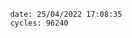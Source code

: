 

                date: 25/04/2022 17:08:35
                cycles: 96240

                         